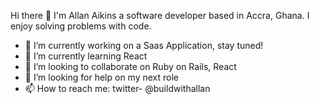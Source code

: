  Hi there 👋
 I'm Allan Aikins a software developer based in Accra, Ghana. I enjoy solving problems with code.


- 🔭 I’m currently working on a Saas Application, stay tuned!
- 🌱 I’m currently learning React
- 👯 I’m looking to collaborate on Ruby on Rails, React
- 🤔 I’m looking for help on my next role
- 📫 How to reach me: twitter- @buildwithallan


